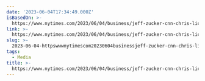 ```yaml
---
date: '2023-06-04T17:34:49.000Z'
isBasedOn: >-
  https://www.nytimes.com/2023/06/04/business/jeff-zucker-cnn-chris-licht.html?smid=nytcore-ios-share&referringSource=articleShare
link: >-
  https://www.nytimes.com/2023/06/04/business/jeff-zucker-cnn-chris-licht.html?smid=nytcore-ios-share&referringSource=articleShare
slug: >-
  2023-06-04-httpswwwnytimescom20230604businessjeff-zucker-cnn-chris-lichthtmlsmidnytcore-ios-shareandreferringsourcearticleshare
tags:
  - Media
title: >-
  https://www.nytimes.com/2023/06/04/business/jeff-zucker-cnn-chris-licht.html?smid=nytcore-ios-share&referringSource=articleShare
---
```


